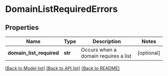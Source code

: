 # DomainListRequiredErrors

## Properties
Name | Type | Description | Notes
------------ | ------------- | ------------- | -------------
**domain_list_required** | **str** | Occurs when a domain requires a list | [optional] 

[[Back to Model list]](../README.md#documentation-for-models) [[Back to API list]](../README.md#documentation-for-api-endpoints) [[Back to README]](../README.md)


